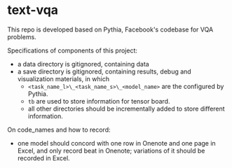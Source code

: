 # text-vqa
This repo is developed based on Pythia, Facebook's codebase for 
VQA problems. 

Specifications of components of this project:
+ a data directory is gitignored, containing data
+ a save directory is gitignored, containing results, 
debug and visualization materials, in which
    + `<task_name_l>\_<task_name_s>\_<model_name>` are 
    the configured by Pythia.
    + `tb` are used to store information for tensor board.
    + all other directories should be incrementally 
    added to store different information. 
    
On code_names and how to record:
+ one model should concord with one row in Onenote and one page in 
    Excel, and only record beat in Onenote; variations of it 
    should be recorded in Excel.
